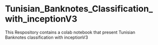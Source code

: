 # Tunisian_Banknotes_Classification_with_inceptionV3
This Respository contains a colab notebook that present Tunisian Banknotes classification with inceptionV3
